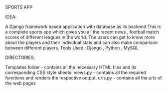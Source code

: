 SPORTS APP

IDEA:

A Django framework based application with database as its backend
This is a complete sports app which gives you all the recent news , football match scores of different leagues in the world.
The users can get to know more about the players and their individual stats and can also make comparison between different players.
Tools Used : Django , Python , MySQL

DIRECTORIES;

Templates folder - contains all the necessary HTML files and its corresponding CSS style sheets.
views.py - contains all the required functions and renders the respective output.
urls.py - contains all the urls of the web pages
